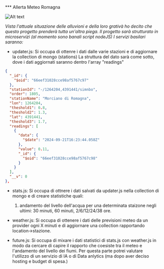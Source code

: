 *** Allerta Meteo Romagna

![Alt text](alert.jpeg?raw=true "Allerta-meteo")

*Vista l'attuale situazione delle alluvioni e della loro grativà ho decito che questo progetto prenderà tutta un'altra piega.
Il progetto sarà strutturato in microservizi (al momento sono banali script nodeJS)
I servizi basilari saranno:*

- updater.js: Si occupa di ottenre i dati dalle varie stazioni e di aggiornare la collection di mongo (stations)
  La struttura del dato sarà come sotto, dove i dati aggiornati saranno dentro l'array "readings"
  
```json
{
  "_id": {
    "$oid": "66eef31028cce98af5767c97"
  },
  "stationId": "-/1264204,4391441/simnbo",
  "order": 1805,
  "stationName": "Morciano di Romagna",
  "lon": 1264204,
  "theshold1": 0.8,
  "theshold2": 1.3,
  "lat": 4391441,
  "theshold3": 1.7,
  "readings": [
    {
      "data": {
        "$date": "2024-09-21T16:23:44.058Z"
      },
      "value": 0.11,
      "_id": {
        "$oid": "66eef31028cce98af5767c98"
      }
    }
  ],
  "__v": 0
},
```
- stats.js: Si occupa di ottnere i dati salvati da updater.js nella collection di mongo e di creare statistiche quali:
  1) andamento del livello dell'acqua per una determinata staizone negli ultimi: 30 minuti, 60 minuti, 2/6/12/24/38 ore.

- weather.js: Si occupa di ottenere i dati delle previsioni meteo da un provider ogni X minuti e di aggiornare una collection rapportando location->stazione.
- future.js: Si occupa di mixare i dati statistici di stats.js con weather.js in modo da cercare di capire il rapporto che coesiste tra il meteo e l'andamento del livello dei fiumi. Per questa parte potrei valutare l'utilizzo di un servizio di IA o di Data anlytics (ma dopo aver deciso hosting e budget di spesa.)